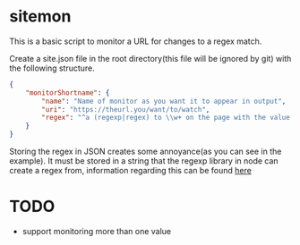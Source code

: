 # sitemon

This is a basic script to monitor a URL for changes to a regex match.

Create a site.json file in the root directory(this file will be ignored by git) with the following structure.

```JSON
{
    "monitorShortname": {
        "name": "Name of monitor as you want it to appear in output",
        "uri": "https://theurl.you/want/to/watch",
        "regex": "^a (regexp|regex) to \\w+ on the page with the value you want to watch in \\(\\)'s$"
    }
}
```
Storing the regex in JSON creates some annoyance(as you can see in the example). It must be stored in a string that the regexp library in node can create a regex from, information regarding this can be found [here](https://makandracards.com/makandra/15879-javascript-how-to-generate-a-regular-expression-from-a-string)

# TODO
- support monitoring more than one value
